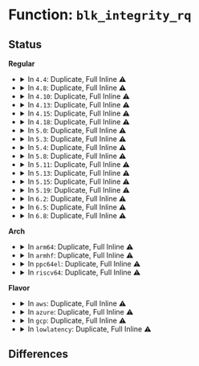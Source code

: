 # Function: <code>blk_integrity_rq</code>

## Status
<b>Regular</b>
<ul>
<li>
<details>
<summary>In <code>4.4</code>: Duplicate, Full Inline ⚠️</summary>

**Collision:** Static Duplication

**Inline:** Full

**Transformation:** False

**Instances:**

```
In block/blk-merge.c (0)
Location: include/linux/blkdev.h:1519
Inline: True
```
```
In block/blk-integrity.c (0)
Location: include/linux/blkdev.h:1519
Inline: True
```
```
In drivers/scsi/scsi_lib.c (0)
Location: include/linux/blkdev.h:1519
Inline: True
```
```
In drivers/scsi/sd.c (0)
Location: include/linux/blkdev.h:1519
Inline: True
```
</details>
</li>
<li>
<details>
<summary>In <code>4.8</code>: Duplicate, Full Inline ⚠️</summary>

**Collision:** Static Duplication

**Inline:** Full

**Transformation:** False

**Instances:**

```
In block/blk-merge.c (0)
Location: include/linux/blkdev.h:1548
Inline: True
```
```
In block/blk-integrity.c (0)
Location: include/linux/blkdev.h:1548
Inline: True
```
```
In drivers/scsi/scsi_lib.c (0)
Location: include/linux/blkdev.h:1548
Inline: True
```
```
In drivers/scsi/sd.c (0)
Location: include/linux/blkdev.h:1548
Inline: True
```
</details>
</li>
<li>
<details>
<summary>In <code>4.10</code>: Duplicate, Full Inline ⚠️</summary>

**Collision:** Static Duplication

**Inline:** Full

**Transformation:** False

**Instances:**

```
In block/blk-merge.c (0)
Location: include/linux/blkdev.h:1773
Inline: True
```
```
In block/blk-integrity.c (0)
Location: include/linux/blkdev.h:1773
Inline: True
```
```
In drivers/scsi/scsi_lib.c (0)
Location: include/linux/blkdev.h:1773
Inline: True
```
```
In drivers/scsi/sd.c (0)
Location: include/linux/blkdev.h:1773
Inline: True
```
</details>
</li>
<li>
<details>
<summary>In <code>4.13</code>: Duplicate, Full Inline ⚠️</summary>

**Collision:** Static Duplication

**Inline:** Full

**Transformation:** False

**Instances:**

```
In block/blk-merge.c (0)
Location: include/linux/blkdev.h:1823
Inline: True
```
```
In block/blk-integrity.c (0)
Location: include/linux/blkdev.h:1823
Inline: True
```
```
In drivers/scsi/scsi_lib.c (0)
Location: include/linux/blkdev.h:1823
Inline: True
```
```
In drivers/scsi/sd.c (0)
Location: include/linux/blkdev.h:1823
Inline: True
```
</details>
</li>
<li>
<details>
<summary>In <code>4.15</code>: Duplicate, Full Inline ⚠️</summary>

**Collision:** Static Duplication

**Inline:** Full

**Transformation:** False

**Instances:**

```
In block/blk-merge.c (0)
Location: include/linux/blkdev.h:1838
Inline: True
```
```
In block/blk-integrity.c (0)
Location: include/linux/blkdev.h:1838
Inline: True
```
```
In drivers/scsi/scsi_lib.c (0)
Location: include/linux/blkdev.h:1838
Inline: True
```
```
In drivers/scsi/sd.c (0)
Location: include/linux/blkdev.h:1838
Inline: True
```
</details>
</li>
<li>
<details>
<summary>In <code>4.18</code>: Duplicate, Full Inline ⚠️</summary>

**Collision:** Static Duplication

**Inline:** Full

**Transformation:** False

**Instances:**

```
In block/blk-merge.c (0)
Location: include/linux/blkdev.h:1843
Inline: True
```
```
In block/blk-integrity.c (0)
Location: include/linux/blkdev.h:1843
Inline: True
```
```
In drivers/scsi/scsi_lib.c (0)
Location: include/linux/blkdev.h:1843
Inline: True
```
```
In drivers/scsi/sd.c (0)
Location: include/linux/blkdev.h:1843
Inline: True
```
</details>
</li>
<li>
<details>
<summary>In <code>5.0</code>: Duplicate, Full Inline ⚠️</summary>

**Collision:** Static Duplication

**Inline:** Full

**Transformation:** False

**Instances:**

```
In block/blk-merge.c (0)
Location: include/linux/blkdev.h:1525
Inline: True
```
```
In block/blk-integrity.c (0)
Location: include/linux/blkdev.h:1525
Inline: True
```
```
In drivers/scsi/scsi_lib.c (0)
Location: include/linux/blkdev.h:1525
Inline: True
```
```
In drivers/scsi/sd.c (0)
Location: include/linux/blkdev.h:1525
Inline: True
```
</details>
</li>
<li>
<details>
<summary>In <code>5.3</code>: Duplicate, Full Inline ⚠️</summary>

**Collision:** Static Duplication

**Inline:** Full

**Transformation:** False

**Instances:**

```
In block/blk-merge.c (0)
Location: include/linux/blkdev.h:1534
Inline: True
```
```
In block/blk-integrity.c (0)
Location: include/linux/blkdev.h:1534
Inline: True
```
```
In drivers/scsi/scsi_lib.c (0)
Location: include/linux/blkdev.h:1534
Inline: True
```
</details>
</li>
<li>
<details>
<summary>In <code>5.4</code>: Duplicate, Full Inline ⚠️</summary>

**Collision:** Static Duplication

**Inline:** Full

**Transformation:** False

**Instances:**

```
In block/blk-core.c (0)
Location: include/linux/blkdev.h:1565
Inline: True
```
```
In block/blk-merge.c (0)
Location: include/linux/blkdev.h:1565
Inline: True
```
```
In block/blk-mq.c (0)
Location: include/linux/blkdev.h:1565
Inline: True
```
```
In block/blk-integrity.c (0)
Location: include/linux/blkdev.h:1565
Inline: True
```
```
In drivers/scsi/scsi_lib.c (0)
Location: include/linux/blkdev.h:1565
Inline: True
```
</details>
</li>
<li>
<details>
<summary>In <code>5.8</code>: Duplicate, Full Inline ⚠️</summary>

**Collision:** Static Duplication

**Inline:** Full

**Transformation:** False

**Instances:**

```
In block/blk-core.c (ffffffff815437a3)
Location: include/linux/blkdev.h:1595
Inline: True
Inline callers:
  - block/blk-core.c:blk_update_request
```
```
In block/blk-merge.c (ffffffff8154c4f7)
Location: include/linux/blkdev.h:1595
Inline: True
Inline callers:
  - block/blk-merge.c:ll_front_merge_fn
  - block/blk-merge.c:ll_back_merge_fn
```
```
In block/blk-mq.c (ffffffff8154fc21)
Location: include/linux/blkdev.h:1595
Inline: True
Inline callers:
  - block/blk-mq.c:blk_mq_start_request
```
```
In block/blk-integrity.c (ffffffff81577a75)
Location: include/linux/blkdev.h:1595
Inline: True
Inline callers:
  - block/blk-integrity.c:blk_integrity_merge_bio
```
```
In drivers/scsi/scsi_lib.c (ffffffff81836e76)
Location: include/linux/blkdev.h:1595
Inline: True
Inline callers:
  - drivers/scsi/scsi_lib.c:scsi_init_io
```
</details>
</li>
<li>
<details>
<summary>In <code>5.11</code>: Duplicate, Full Inline ⚠️</summary>

**Collision:** Static Duplication

**Inline:** Full

**Transformation:** False

**Instances:**

```
In block/blk-core.c (ffffffff8156067c)
Location: include/linux/blkdev.h:1709
Inline: True
Inline callers:
  - block/blk-core.c:blk_update_request
```
```
In block/blk-merge.c (ffffffff81567db1)
Location: include/linux/blkdev.h:1709
Inline: True
Inline callers:
  - block/blk-merge.c:ll_front_merge_fn
```
```
In block/blk-mq.c (ffffffff8156c05b)
Location: include/linux/blkdev.h:1709
Inline: True
Inline callers:
  - block/blk-mq.c:blk_mq_start_request
```
```
In block/blk-integrity.c (ffffffff81594625)
Location: include/linux/blkdev.h:1709
Inline: True
Inline callers:
  - block/blk-integrity.c:blk_integrity_merge_bio
  - block/blk-integrity.c:blk_integrity_merge_rq
  - block/blk-integrity.c:blk_integrity_merge_rq
```
```
In drivers/scsi/scsi_lib.c (ffffffff818478e6)
Location: include/linux/blkdev.h:1709
Inline: True
Inline callers:
  - drivers/scsi/scsi_lib.c:scsi_alloc_sgtables
```
</details>
</li>
<li>
<details>
<summary>In <code>5.13</code>: Duplicate, Full Inline ⚠️</summary>

**Collision:** Static Duplication

**Inline:** Full

**Transformation:** False

**Instances:**

```
In block/blk-core.c (ffffffff81568cdc)
Location: include/linux/blkdev.h:1706
Inline: True
Inline callers:
  - block/blk-core.c:blk_update_request
```
```
In block/blk-merge.c (ffffffff81570c54)
Location: include/linux/blkdev.h:1706
Inline: True
Inline callers:
  - block/blk-merge.c:bio_attempt_front_merge
```
```
In block/blk-mq.c (ffffffff815738db)
Location: include/linux/blkdev.h:1706
Inline: True
Inline callers:
  - block/blk-mq.c:blk_mq_start_request
```
```
In block/blk-integrity.c (ffffffff8159b405)
Location: include/linux/blkdev.h:1706
Inline: True
Inline callers:
  - block/blk-integrity.c:blk_integrity_merge_bio
  - block/blk-integrity.c:blk_integrity_merge_rq
  - block/blk-integrity.c:blk_integrity_merge_rq
```
```
In drivers/scsi/scsi_lib.c (ffffffff8182a966)
Location: include/linux/blkdev.h:1706
Inline: True
Inline callers:
  - drivers/scsi/scsi_lib.c:scsi_alloc_sgtables
```
</details>
</li>
<li>
<details>
<summary>In <code>5.15</code>: Duplicate, Full Inline ⚠️</summary>

**Collision:** Static Duplication

**Inline:** Full

**Transformation:** False

**Instances:**

```
In block/blk-core.c (ffffffff815ccf76)
Location: include/linux/blkdev.h:1697
Inline: True
Inline callers:
  - block/blk-core.c:blk_update_request
```
```
In block/blk-merge.c (ffffffff815d5304)
Location: include/linux/blkdev.h:1697
Inline: True
Inline callers:
  - block/blk-merge.c:bio_attempt_front_merge
```
```
In block/blk-mq.c (ffffffff815d7ed8)
Location: include/linux/blkdev.h:1697
Inline: True
Inline callers:
  - block/blk-mq.c:blk_mq_start_request
```
```
In block/blk-integrity.c (ffffffff81603665)
Location: include/linux/blkdev.h:1697
Inline: True
Inline callers:
  - block/blk-integrity.c:blk_integrity_merge_bio
  - block/blk-integrity.c:blk_integrity_merge_rq
  - block/blk-integrity.c:blk_integrity_merge_rq
```
```
In drivers/scsi/scsi_lib.c (ffffffff818b63ee)
Location: include/linux/blkdev.h:1697
Inline: True
Inline callers:
  - drivers/scsi/scsi_lib.c:scsi_alloc_sgtables
```
</details>
</li>
<li>
<details>
<summary>In <code>5.19</code>: Duplicate, Full Inline ⚠️</summary>

**Collision:** Static Duplication

**Inline:** Full

**Transformation:** False

**Instances:**

```
In block/blk-merge.c (ffffffff816810f2)
Location: include/linux/blk-integrity.h:102
Inline: True
Inline callers:
  - block/blk-merge.c:bio_attempt_front_merge
  - block/blk-merge.c:ll_back_merge_fn
```
```
In block/blk-mq.c (ffffffff8168546a)
Location: include/linux/blk-integrity.h:102
Inline: True
Inline callers:
  - block/blk-mq.c:blk_mq_start_request
  - block/blk-mq.c:blk_mq_end_request_batch
  - block/blk-mq.c:blk_update_request
```
```
In block/blk-integrity.c (ffffffff816b63c5)
Location: include/linux/blk-integrity.h:102
Inline: True
Inline callers:
  - block/blk-integrity.c:blk_integrity_merge_bio
  - block/blk-integrity.c:blk_integrity_merge_rq
  - block/blk-integrity.c:blk_integrity_merge_rq
```
```
In drivers/scsi/scsi_lib.c (ffffffff81a0193c)
Location: include/linux/blk-integrity.h:102
Inline: True
Inline callers:
  - drivers/scsi/scsi_lib.c:scsi_alloc_sgtables
```
</details>
</li>
<li>
<details>
<summary>In <code>6.2</code>: Duplicate, Full Inline ⚠️</summary>

**Collision:** Static Duplication

**Inline:** Full

**Transformation:** False

**Instances:**

```
In block/blk-merge.c (ffffffff8173e67d)
Location: include/linux/blk-integrity.h:102
Inline: True
Inline callers:
  - block/blk-merge.c:bio_attempt_front_merge
  - block/blk-merge.c:ll_back_merge_fn
```
```
In block/blk-mq.c (ffffffff8174326a)
Location: include/linux/blk-integrity.h:102
Inline: True
Inline callers:
  - block/blk-mq.c:blk_mq_start_request
  - block/blk-mq.c:blk_mq_end_request_batch
  - block/blk-mq.c:blk_update_request
```
```
In block/blk-integrity.c (ffffffff81776205)
Location: include/linux/blk-integrity.h:102
Inline: True
Inline callers:
  - block/blk-integrity.c:blk_integrity_merge_bio
  - block/blk-integrity.c:blk_integrity_merge_rq
  - block/blk-integrity.c:blk_integrity_merge_rq
```
```
In drivers/scsi/scsi_lib.c (ffffffff81b7ff9c)
Location: include/linux/blk-integrity.h:102
Inline: True
Inline callers:
  - drivers/scsi/scsi_lib.c:scsi_alloc_sgtables
```
</details>
</li>
<li>
<details>
<summary>In <code>6.5</code>: Duplicate, Full Inline ⚠️</summary>

**Collision:** Static Duplication

**Inline:** Full

**Transformation:** False

**Instances:**

```
In block/blk-merge.c (ffffffff8177abdd)
Location: include/linux/blk-integrity.h:102
Inline: True
Inline callers:
  - block/blk-merge.c:bio_attempt_front_merge
  - block/blk-merge.c:ll_back_merge_fn
```
```
In block/blk-mq.c (ffffffff8177e8aa)
Location: include/linux/blk-integrity.h:102
Inline: True
Inline callers:
  - block/blk-mq.c:blk_mq_start_request
  - block/blk-mq.c:blk_mq_end_request_batch
  - block/blk-mq.c:blk_update_request
```
```
In block/blk-integrity.c (ffffffff817b5eb5)
Location: include/linux/blk-integrity.h:102
Inline: True
Inline callers:
  - block/blk-integrity.c:blk_integrity_merge_bio
  - block/blk-integrity.c:blk_integrity_merge_rq
  - block/blk-integrity.c:blk_integrity_merge_rq
```
```
In drivers/scsi/scsi_lib.c (ffffffff81bd3ffe)
Location: include/linux/blk-integrity.h:102
Inline: True
Inline callers:
  - drivers/scsi/scsi_lib.c:scsi_alloc_sgtables
```
</details>
</li>
<li>
<details>
<summary>In <code>6.8</code>: Duplicate, Full Inline ⚠️</summary>

**Collision:** Static Duplication

**Inline:** Full

**Transformation:** False

**Instances:**

```
In block/blk-merge.c (ffffffff817bcfbd)
Location: include/linux/blk-integrity.h:102
Inline: True
Inline callers:
  - block/blk-merge.c:bio_attempt_front_merge
  - block/blk-merge.c:ll_back_merge_fn
```
```
In block/blk-mq.c (ffffffff817c1329)
Location: include/linux/blk-integrity.h:102
Inline: True
Inline callers:
  - block/blk-mq.c:blk_mq_start_request
  - block/blk-mq.c:blk_mq_end_request_batch
  - block/blk-mq.c:blk_update_request
```
```
In block/blk-integrity.c (ffffffff817fa8c5)
Location: include/linux/blk-integrity.h:102
Inline: True
Inline callers:
  - block/blk-integrity.c:blk_integrity_merge_bio
  - block/blk-integrity.c:blk_integrity_merge_rq
  - block/blk-integrity.c:blk_integrity_merge_rq
```
```
In drivers/scsi/scsi_lib.c (ffffffff81c28c6e)
Location: include/linux/blk-integrity.h:102
Inline: True
Inline callers:
  - drivers/scsi/scsi_lib.c:scsi_alloc_sgtables
```
</details>
</li>
</ul>
<b>Arch</b>
<ul>
<li>
<details>
<summary>In <code>arm64</code>: Duplicate, Full Inline ⚠️</summary>

**Collision:** Static Duplication

**Inline:** Full

**Transformation:** False

**Instances:**

```
In block/blk-core.c (0)
Location: include/linux/blkdev.h:1565
Inline: True
```
```
In block/blk-merge.c (0)
Location: include/linux/blkdev.h:1565
Inline: True
```
```
In block/blk-mq.c (0)
Location: include/linux/blkdev.h:1565
Inline: True
```
```
In block/blk-integrity.c (0)
Location: include/linux/blkdev.h:1565
Inline: True
```
```
In drivers/scsi/scsi_lib.c (0)
Location: include/linux/blkdev.h:1565
Inline: True
```
</details>
</li>
<li>
<details>
<summary>In <code>armhf</code>: Duplicate, Full Inline ⚠️</summary>

**Collision:** Static Duplication

**Inline:** Full

**Transformation:** False

**Instances:**

```
In block/blk-core.c (c0790e90)
Location: include/linux/blkdev.h:1565
Inline: True
Inline callers:
  - block/blk-core.c:blk_update_request
```
```
In block/blk-merge.c (c07974fc)
Location: include/linux/blkdev.h:1565
Inline: True
Inline callers:
  - block/blk-merge.c:ll_front_merge_fn
  - block/blk-merge.c:ll_back_merge_fn
```
```
In block/blk-mq.c (c0799d20)
Location: include/linux/blkdev.h:1565
Inline: True
Inline callers:
  - block/blk-mq.c:blk_mq_start_request
```
```
In block/blk-integrity.c (c07c61f4)
Location: include/linux/blkdev.h:1565
Inline: True
Inline callers:
  - block/blk-integrity.c:blk_integrity_merge_bio
```
```
In drivers/scsi/scsi_lib.c (c0a4a40c)
Location: include/linux/blkdev.h:1565
Inline: True
Inline callers:
  - drivers/scsi/scsi_lib.c:scsi_init_io
```
</details>
</li>
<li>
<details>
<summary>In <code>ppc64el</code>: Duplicate, Full Inline ⚠️</summary>

**Collision:** Static Duplication

**Inline:** Full

**Transformation:** False

**Instances:**

```
In block/blk-core.c (0)
Location: include/linux/blkdev.h:1565
Inline: True
```
```
In block/blk-merge.c (0)
Location: include/linux/blkdev.h:1565
Inline: True
```
```
In block/blk-mq.c (0)
Location: include/linux/blkdev.h:1565
Inline: True
```
```
In block/blk-integrity.c (0)
Location: include/linux/blkdev.h:1565
Inline: True
```
```
In drivers/scsi/scsi_lib.c (0)
Location: include/linux/blkdev.h:1565
Inline: True
```
</details>
</li>
<li>
<details>
<summary>In <code>riscv64</code>: Duplicate, Full Inline ⚠️</summary>

**Collision:** Static Duplication

**Inline:** Full

**Transformation:** False

**Instances:**

```
In block/blk-core.c (0)
Location: include/linux/blkdev.h:1565
Inline: True
```
```
In block/blk-merge.c (0)
Location: include/linux/blkdev.h:1565
Inline: True
```
```
In block/blk-mq.c (0)
Location: include/linux/blkdev.h:1565
Inline: True
```
```
In block/blk-integrity.c (0)
Location: include/linux/blkdev.h:1565
Inline: True
```
```
In drivers/scsi/scsi_lib.c (0)
Location: include/linux/blkdev.h:1565
Inline: True
```
</details>
</li>
</ul>
<b>Flavor</b>
<ul>
<li>
<details>
<summary>In <code>aws</code>: Duplicate, Full Inline ⚠️</summary>

**Collision:** Static Duplication

**Inline:** Full

**Transformation:** False

**Instances:**

```
In block/blk-core.c (0)
Location: include/linux/blkdev.h:1565
Inline: True
```
```
In block/blk-merge.c (0)
Location: include/linux/blkdev.h:1565
Inline: True
```
```
In block/blk-mq.c (0)
Location: include/linux/blkdev.h:1565
Inline: True
```
```
In block/blk-integrity.c (0)
Location: include/linux/blkdev.h:1565
Inline: True
```
```
In drivers/scsi/scsi_lib.c (0)
Location: include/linux/blkdev.h:1565
Inline: True
```
```
In drivers/nvme/host/core.c (0)
Location: include/linux/blkdev.h:1565
Inline: True
```
```
In drivers/nvme/host/pci.c (0)
Location: include/linux/blkdev.h:1565
Inline: True
```
</details>
</li>
<li>
<details>
<summary>In <code>azure</code>: Duplicate, Full Inline ⚠️</summary>

**Collision:** Static Duplication

**Inline:** Full

**Transformation:** False

**Instances:**

```
In block/blk-core.c (0)
Location: include/linux/blkdev.h:1565
Inline: True
```
```
In block/blk-merge.c (0)
Location: include/linux/blkdev.h:1565
Inline: True
```
```
In block/blk-mq.c (0)
Location: include/linux/blkdev.h:1565
Inline: True
```
```
In block/blk-integrity.c (0)
Location: include/linux/blkdev.h:1565
Inline: True
```
```
In drivers/scsi/scsi_lib.c (0)
Location: include/linux/blkdev.h:1565
Inline: True
```
```
In drivers/nvme/host/core.c (0)
Location: include/linux/blkdev.h:1565
Inline: True
```
```
In drivers/nvme/host/pci.c (0)
Location: include/linux/blkdev.h:1565
Inline: True
```
</details>
</li>
<li>
<details>
<summary>In <code>gcp</code>: Duplicate, Full Inline ⚠️</summary>

**Collision:** Static Duplication

**Inline:** Full

**Transformation:** False

**Instances:**

```
In block/blk-core.c (0)
Location: include/linux/blkdev.h:1565
Inline: True
```
```
In block/blk-merge.c (0)
Location: include/linux/blkdev.h:1565
Inline: True
```
```
In block/blk-mq.c (0)
Location: include/linux/blkdev.h:1565
Inline: True
```
```
In block/blk-integrity.c (0)
Location: include/linux/blkdev.h:1565
Inline: True
```
```
In drivers/scsi/scsi_lib.c (0)
Location: include/linux/blkdev.h:1565
Inline: True
```
</details>
</li>
<li>
<details>
<summary>In <code>lowlatency</code>: Duplicate, Full Inline ⚠️</summary>

**Collision:** Static Duplication

**Inline:** Full

**Transformation:** False

**Instances:**

```
In block/blk-core.c (0)
Location: include/linux/blkdev.h:1565
Inline: True
```
```
In block/blk-merge.c (0)
Location: include/linux/blkdev.h:1565
Inline: True
```
```
In block/blk-mq.c (0)
Location: include/linux/blkdev.h:1565
Inline: True
```
```
In block/blk-integrity.c (0)
Location: include/linux/blkdev.h:1565
Inline: True
```
```
In drivers/scsi/scsi_lib.c (0)
Location: include/linux/blkdev.h:1565
Inline: True
```
</details>
</li>
</ul>

## Differences
